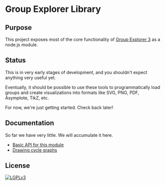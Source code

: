 
# Group Explorer Library

## Purpose

This project exposes most of the core functionality of
[Group Explorer 3](https://github.com/nathancarter/group-explorer)
as a node.js module.

## Status

This is in very early stages of development, and you shouldn't
expect anything very useful yet.

Eventually, it should be possible to use these tools to
programmatically load groups and create visualizations into
formats like SVG, PNG, PDF, Asymptote, TikZ, etc.

For now, we're just getting started.  Check back later!

## Documentation

So far we have very little.  We will accumulate it here.
 * [Basic API for this module](docs/basic-api.md)
 * [Drawing cycle graphs](docs/drawing-cycle-graphs.md)

## License

[![LGPLv3](https://www.gnu.org/graphics/lgplv3-147x51.png)](https://www.gnu.org/licenses/lgpl-3.0.en.html)
